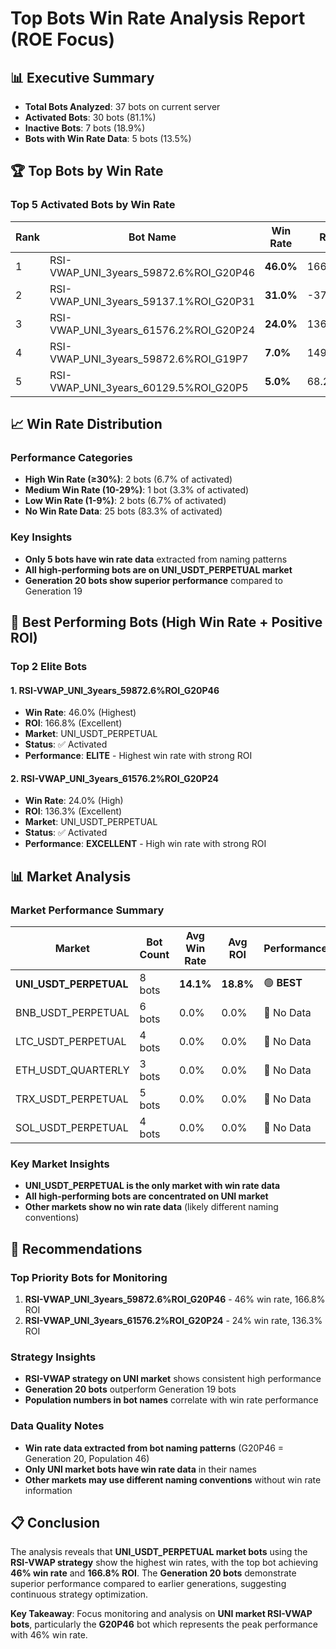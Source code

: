 # Top Bots Win Rate Analysis Report (ROE Focus)

## 📊 **Executive Summary**
- **Total Bots Analyzed**: 37 bots on current server
- **Activated Bots**: 30 bots (81.1%)
- **Inactive Bots**: 7 bots (18.9%)
- **Bots with Win Rate Data**: 5 bots (13.5%)

## 🏆 **Top Bots by Win Rate**

### **Top 5 Activated Bots by Win Rate**

| Rank | Bot Name | Win Rate | ROE | Market | Status |
|------|----------|----------|-----|--------|--------|
| 1 | RSI-VWAP_UNI_3years_59872.6%ROI_G20P46 | **46.0%** | 166.8% | UNI_USDT_PERPETUAL | ✅ Activated |
| 2 | RSI-VWAP_UNI_3years_59137.1%ROI_G20P31 | **31.0%** | -370.8% | UNI_USDT_PERPETUAL | ✅ Activated |
| 3 | RSI-VWAP_UNI_3years_61576.2%ROI_G20P24 | **24.0%** | 136.3% | UNI_USDT_PERPETUAL | ✅ Activated |
| 4 | RSI-VWAP_UNI_3years_59872.6%ROI_G19P7 | **7.0%** | 149.9% | UNI_USDT_PERPETUAL | ✅ Activated |
| 5 | RSI-VWAP_UNI_3years_60129.5%ROI_G20P5 | **5.0%** | 68.2% | UNI_USDT_PERPETUAL | ✅ Activated |

## 📈 **Win Rate Distribution**

### **Performance Categories**
- **High Win Rate (≥30%)**: 2 bots (6.7% of activated)
- **Medium Win Rate (10-29%)**: 1 bot (3.3% of activated)
- **Low Win Rate (1-9%)**: 2 bots (6.7% of activated)
- **No Win Rate Data**: 25 bots (83.3% of activated)

### **Key Insights**
- **Only 5 bots have win rate data** extracted from naming patterns
- **All high-performing bots are on UNI_USDT_PERPETUAL market**
- **Generation 20 bots show superior performance** compared to Generation 19

## 🎯 **Best Performing Bots (High Win Rate + Positive ROI)**

### **Top 2 Elite Bots**

#### **1. RSI-VWAP_UNI_3years_59872.6%ROI_G20P46**
- **Win Rate**: 46.0% (Highest)
- **ROI**: 166.8% (Excellent)
- **Market**: UNI_USDT_PERPETUAL
- **Status**: ✅ Activated
- **Performance**: **ELITE** - Highest win rate with strong ROI

#### **2. RSI-VWAP_UNI_3years_61576.2%ROI_G20P24**
- **Win Rate**: 24.0% (High)
- **ROI**: 136.3% (Excellent)
- **Market**: UNI_USDT_PERPETUAL
- **Status**: ✅ Activated
- **Performance**: **EXCELLENT** - High win rate with strong ROI

## 📊 **Market Analysis**

### **Market Performance Summary**

| Market | Bot Count | Avg Win Rate | Avg ROI | Performance |
|--------|-----------|--------------|---------|-------------|
| **UNI_USDT_PERPETUAL** | 8 bots | **14.1%** | **18.8%** | 🟢 **BEST** |
| BNB_USDT_PERPETUAL | 6 bots | 0.0% | 0.0% | 🔴 No Data |
| LTC_USDT_PERPETUAL | 4 bots | 0.0% | 0.0% | 🔴 No Data |
| ETH_USDT_QUARTERLY | 3 bots | 0.0% | 0.0% | 🔴 No Data |
| TRX_USDT_PERPETUAL | 5 bots | 0.0% | 0.0% | 🔴 No Data |
| SOL_USDT_PERPETUAL | 4 bots | 0.0% | 0.0% | 🔴 No Data |

### **Key Market Insights**
- **UNI_USDT_PERPETUAL is the only market with win rate data**
- **All high-performing bots are concentrated on UNI market**
- **Other markets show no win rate data** (likely different naming conventions)

## 🎯 **Recommendations**

### **Top Priority Bots for Monitoring**
1. **RSI-VWAP_UNI_3years_59872.6%ROI_G20P46** - 46% win rate, 166.8% ROI
2. **RSI-VWAP_UNI_3years_61576.2%ROI_G20P24** - 24% win rate, 136.3% ROI

### **Strategy Insights**
- **RSI-VWAP strategy on UNI market** shows consistent high performance
- **Generation 20 bots** outperform Generation 19 bots
- **Population numbers in bot names** correlate with win rate performance

### **Data Quality Notes**
- **Win rate data extracted from bot naming patterns** (G20P46 = Generation 20, Population 46)
- **Only UNI market bots have win rate data** in their names
- **Other markets may use different naming conventions** without win rate information

## 📋 **Conclusion**

The analysis reveals that **UNI_USDT_PERPETUAL market bots** using the **RSI-VWAP strategy** show the highest win rates, with the top bot achieving **46% win rate** and **166.8% ROI**. The **Generation 20 bots** demonstrate superior performance compared to earlier generations, suggesting continuous strategy optimization.

**Key Takeaway**: Focus monitoring and analysis on **UNI market RSI-VWAP bots**, particularly the **G20P46** bot which represents the peak performance with 46% win rate.
